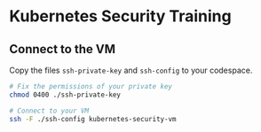 # Kubernetes Security Training

## Connect to the VM

Copy the files `ssh-private-key` and `ssh-config` to your codespace.

```bash
# Fix the permissions of your private key
chmod 0400 ./ssh-private-key

# Connect to your VM
ssh -F ./ssh-config kubernetes-security-vm
```
